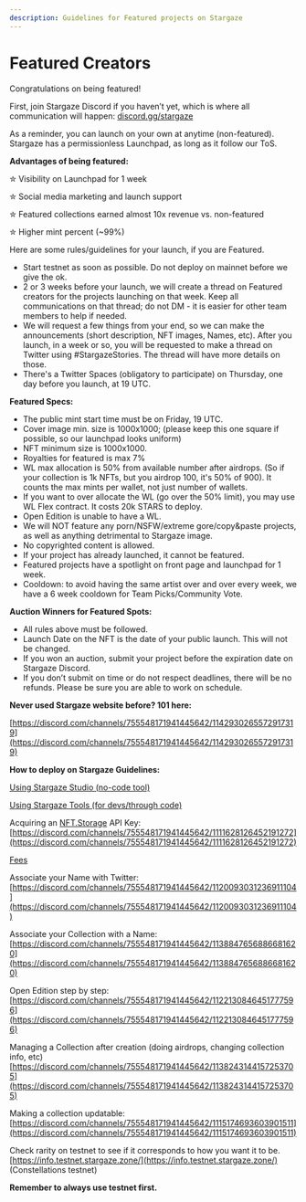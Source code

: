 ```yaml
---
description: Guidelines for Featured projects on Stargaze
---
```


# Featured Creators

Congratulations on being featured!

First, join Stargaze Discord if you haven’t yet, which is where all communication will happen: [discord.gg/stargaze](http://discord.gg/stargaze)



As a reminder, you can launch on your own at anytime (non-featured). Stargaze has a permissionless Launchpad, as long as it follow our ToS.



**Advantages of being featured:**

✮ Visibility on Launchpad for 1 week&#x20;

✮ Social media marketing and launch support&#x20;

✮ Featured collections earned almost 10x revenue vs. non-featured&#x20;

✮ Higher mint percent (\~99%)



Here are some rules/guidelines for your launch, if you are Featured.

* Start testnet as soon as possible. Do not deploy on mainnet before we give the ok.
* 2 or 3 weeks before your launch, we will create a thread on Featured creators for the projects launching on that week. Keep all communications on that thread; do not DM - it is easier for other team members to help if needed.
* We will request a few things from your end, so we can make the announcements (short description, NFT images, Names, etc). After you launch, in a week or so, you will be requested to make a thread on Twitter using #StargazeStories. The thread will have more details on those.
* There's a Twitter Spaces (obligatory to participate) on Thursday, one day before you launch, at 19 UTC.



**Featured Specs:**

* The public mint start time must be on Friday, 19 UTC.
* Cover image min. size is 1000x1000; (please keep this one square if possible, so our launchpad looks uniform)
* NFT minimum size is 1000x1000.
* Royalties for featured is max 7%
* WL max allocation is 50% from available number after airdrops. (So if your collection is 1k NFTs, but you airdrop 100, it's 50% of 900). It counts the max mints per wallet, not just number of wallets.
* If you want to over allocate the WL (go over the 50% limit), you may use WL Flex contract. It costs 20k STARS to deploy.
* Open Edition is unable to have a WL.
* We will NOT feature any porn/NSFW/extreme gore/copy\&paste projects, as well as anything detrimental to Stargaze image.
* No copyrighted content is allowed.
* If your project has already launched, it cannot be featured.
* Featured projects have a spotlight on front page and launchpad for 1 week.
* Cooldown: to avoid having the same artist over and over every week, we have a 6 week cooldown for Team Picks/Community Vote.



**Auction Winners for Featured Spots:**

* All rules above must be followed.
* Launch Date on the NFT is the date of your public launch. This will not be changed.
* If you won an auction, submit your project before the expiration date on Stargaze Discord.
* If you don’t submit on time or do not respect deadlines, there will be no refunds. Please be sure you are able to work on schedule.



**Never used Stargaze website before? 101 here:**

[https://discord.com/channels/755548171941445642/1142930265572917319](https://discord.com/channels/755548171941445642/1142930265572917319)



**How to deploy on Stargaze Guidelines:**

[Using Stargaze Studio (no-code tool)](stargaze-studio/)&#x20;

[Using Stargaze Tools (for devs/through code) ](readme/)



Acquiring an [NFT.Storage](http://nft.storage) API Key: [https://discord.com/channels/755548171941445642/1111628126452191272](https://discord.com/channels/755548171941445642/1111628126452191272)

[Fees](minters-and-fees/)

Associate your Name with Twitter: [https://discord.com/channels/755548171941445642/1120093031236911104](https://discord.com/channels/755548171941445642/1120093031236911104)

Associate your Collection with a Name: [https://discord.com/channels/755548171941445642/1138847656886681620](https://discord.com/channels/755548171941445642/1138847656886681620)

Open Edition step by step: [https://discord.com/channels/755548171941445642/1122130846451777596](https://discord.com/channels/755548171941445642/1122130846451777596)

Managing a Collection after creation (doing airdrops, changing collection info, etc) [https://discord.com/channels/755548171941445642/1138243144157253705](https://discord.com/channels/755548171941445642/1138243144157253705)

Making a collection updatable: [https://discord.com/channels/755548171941445642/1115174693603901511](https://discord.com/channels/755548171941445642/1115174693603901511)

Check rarity on testnet to see if it corresponds to how you want it to be. [https://info.testnet.stargaze.zone/](https://info.testnet.stargaze.zone/) (Constellations testnet)



**Remember to always use testnet first.**

